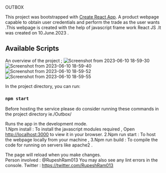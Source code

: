 OUTBOX


This project was bootstrapped with [Create React App](https://github.com/facebook/create-react-app).
 A product webpage capable to obtain user credentials and perform the trade as the user wants .This webpage is created with the help of javascript frame work React JS .It was created on 10.June.2023 .


## Available Scripts
An overview of the project ;
![Screenshot from 2023-06-10 18-59-30](https://github.com/rupeshram013/OutBox/assets/94728392/d641d569-3e92-4cd0-be6f-3cc04f057385)
![Screenshot from 2023-06-10 18-59-40](https://github.com/rupeshram013/OutBox/assets/94728392/3bd81088-eaa9-4c93-a7c5-699bffaf2ec4)
![Screenshot from 2023-06-10 18-59-52](https://github.com/rupeshram013/OutBox/assets/94728392/7844ece5-0d27-424b-a3b4-0612f8cb066c)
![Screenshot from 2023-06-10 18-59-55](https://github.com/rupeshram013/OutBox/assets/94728392/5c729e08-b32a-4f65-8e43-018c901d03da)


In the project directory, you can run:


### `npm start`
Before hosting the service please do consider running these commands in the project directory ie./Outbox/


Runs the app in the development mode.\
1.Npm install : To install the javascript modules required ,
Open [http://localhost:3000](http://localhost:3000) to view it in your browser.
2.Npm run start : To host the webpage locally from your machine ,
3.Npm run build : To compile the code for running on servers like apache2 .


The page will reload when you make changes.\
Person involved : @RupeshRam013
You may also see any lint errors in the console.
Twitter : https://twitter.com/RupeshRam013

